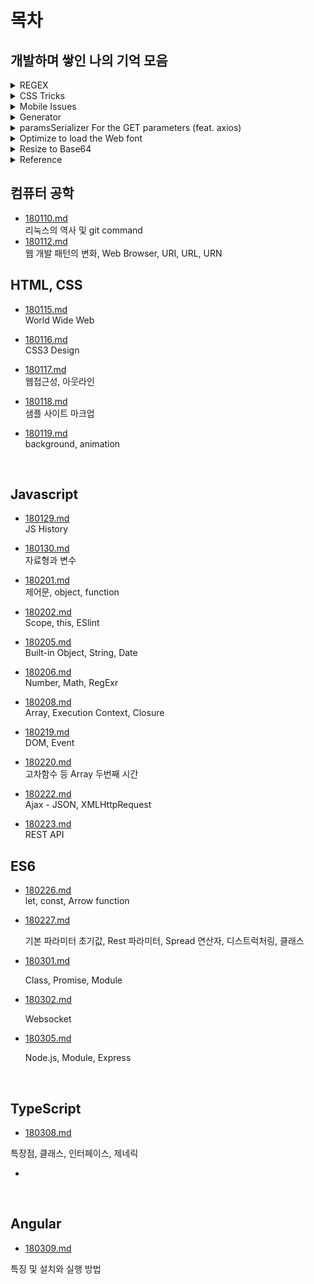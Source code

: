 # 목차

## 개발하며 쌓인 나의 기억 모음

<details>
  <summary>REGEX</summary>
  
  ```js
  // 비밀번호(대소문자, 숫자, 특문 포함 8자리 이상)
  /^(?=.*[a-zA-z])(?=.*[0-9])(?=.*[`~!@#$%^&*()-_=+[{\]}\\|;:'",<.>/?]).{8,}$/
  ```
  
  ```js
  // 연결 가능한 텍스트를 링크 요소로 변경
  const replaceURLWithHTMLLinks = (str) => {
    const regURL = new RegExp('(http|https|ftp|telnet|news|irc)://([-/.a-zA-Z0-9_~#%$?&=:200-377()]+)', 'gi')
    return str.replace(regURL, "<a href='$1://$2' target='_blank' rel='noreferrer noopener'>$1://$2</a>")
  }
  ```

  ### 특수기호
  - \d : 숫자만
  - \D : \d와 반대
  - \w : 영문 대소문자 + 숫자 + 언더바
  - \W : \w 이외의 문자
  - \s : 공백 문자
  - \S : \s 이외의 문자
</details>

<details>
  <summary>CSS Tricks</summary>
  
  ```css
  /* Hidden cursor only */
  input {
    color: transparent;
    text-shadow: 0 0 0 #000;
  }
  ```
</details>

<details>
  <summary>Mobile Issues</summary>

  <!-- ### AOS
  - 웹뷰에서 인풋 요소에 포커스가 되어도 키패드가 올라오지 않음(앱에서 해결)
  - 웹뷰에서 Alert으로 디버깅이 바로 되지 않음(앱에서 해결) -->

  ### iOS
  - 3D transform에서 z-index가 제대로 인식되지 않는 경우
  ```css
  selector {
    transform-style: preserve-3d;
    transform: translateZ(-1000px);
  }
  ```
</details>

<details>
  <summary>Generator</summary>

  ```js
  // Generate a random ID
  const id = Math.random().toString(36).slice(2)
  console.log(id) // p0ambi8jhik
  ```
  
  ```js
  // Shuffle an array
  const arr = ['A', 'B', 'C', 'D', 'E']
  const shuffled = [...arr].sort(() => Math.random() - 0.5)
  console.log(shuffled) // ['D', 'A', 'B', 'C', 'E']
  ```
  
  ```js
  // Object deep search
  const objectDeepSearch = ({ model = {}, path = '' }) => {
    const list = path.split('.')
    const key = list.pop()
    const pointer = list.reduce((object, prop) => {
      if (object[prop] === undefined) object[prop] = {}
      return object[prop]
    }, model)
    const result = { pointer, key }
    return result
  }

  const model = {
    name: {
      first: 'Hee-chang'
    }
  }
  console.log(objectDeepSearch({ model, path: 'name.first' })) // { pointer: { first: 'Hee-chang' }, key: 'first' }
  ```
  
  ```js
  // Compact Number
  const compactNumber = (value) => {
    const suffixes = ['', 'k', 'm', 'b', 't']
    const suffixNum = Math.floor(('' + value).length / 3)
    let shortValue = parseFloat((suffixNum ? value / Math.pow(1000, suffixNum) : value).toPrecision(2))
    !(shortValue % 1) && (shortValue = shortValue.toFixed(1))
    return shortValue + suffixes[suffixNum]
  }
  console.log(compactNumber(100000)) // '0.1m'
  ```
  
  ```js
  // Ordinal Suffix
  const ordinalSuffix = (number) => {
    const j = number % 10
    const k = number % 100
    let suffix = 'th'
    j === 1 && k !== 11 && (suffix = 'st')
    j === 2 && k !== 12 && (suffix = 'nd')
    j === 3 && k !== 13 && (suffix = 'rd')
    return `${number}${suffix}`
  }
  console.log(ordinalSuffix(1)) // '1st'
  ```
</details>

<details>
  <summary>paramsSerializer For the GET parameters (feat. axios)</summary>
  
  ```js
  // url: 'api-end-point' , params: { id: [1, 2] } => api-end-point?id=1&id=2
  axios.defaults.paramsSerializer = (paramObj) => {
    const params = new URLSearchParams()
    for (const key in paramObj) {
      if (Array.isArray(paramObj[key])) {
        for (let i = 0; i < paramObj[key].length; i++) {
          params.append(key, paramObj[key][i])
        }
      } else {
        params.append(key, paramObj[key])
      }
    }
    return params.toString()
  }
  ```
</details>

<details>
  <summary>Optimize to load the Web font</summary>
  
  ```js
  const cssHref = 'css/webfont.css'

  const isFileCached = (href) => {
    return localStorage.font_css_cache &&
      (localStorage.font_css_cache_file === href)
  }

  const injectRawStyle = (text) => {
    const style = document.createElement('style')
    style.innerHTML = text
    document.getElementsByTagName('head')[0].appendChild(style)
  }

  const requestFontCssToServer = async () => {
    const { data } = await axios.get(`${location.origin}/${cssHref}`)
    injectRawStyle(data)
    localStorage.font_css_cache = data
    localStorage.font_css_cache_file = cssHref
  }

  const injectFontsStylesheet = () => {
    if (isFileCached(cssHref)) return injectRawStyle(localStorage.font_css_cache)
    requestFontCssToServer()
  }

  if (localStorage.font_css_cache) return injectFontsStylesheet()
  addEventListener('load', injectFontsStylesheet, false)
  ```
</details>

<details>
  <summary>Resize to Base64</summary>

  ```js
  const resize = (imageFile, maxSize = { width: 800, height: 800 }) => {
    return new Promise((resolve, reject) => {
      const image = new Image()
      image.onload = () => {
        const canvas = document.createElement('canvas')
        let width = image.width
        let height = image.height
        const horizontalType = width > height
        if (horizontalType) {
          if (!(width > maxSize.width)) return
          height *= maxSize.width / width
          width = maxSize.width
        } else {
          if (!(height > maxSize.height)) return
          width *= maxSize.height / height
          height = maxSize.height
        }
        canvas.width = width
        canvas.height = height
        canvas.getContext('2d').drawImage(image, 0, 0, width, height)
        const photoFile = canvas.toDataURL('image/png')
        resolve(photoFile)
      }
      image.src = imageFile
    })
  }

  const toBase64 = (file, resizable = true, maxSize = { width: 800, height: 800 }) => {
    const reader = new FileReader()
    reader.readAsDataURL(file)
    return new Promise((resolve, reject) => {
      reader.onerror = error => {
        reject(error)
      }
      reader.onloadend = async (event) => {
        if (!resizable) return resolve(event.target.result)
        resolve(await resize(event.target.result, maxSize))
      }
    })
  }
  ```
</details>

<details>
  <summary>Reference</summary>
  
  [User Agent 등의 속성 출력](https://jsfiddle.net/xkfdnwzq/show)
</details>

## 컴퓨터 공학

- [180110.md](./_180110.md)  
  리눅스의 역사 및 git command
- [180112.md](./_180112.md)  
  웹 개발 패턴의 변화, Web Browser, URI, URL, URN

## HTML, CSS

- [180115.md](./_180115.md)  
  World Wide Web

- [180116.md](./_180116.md)  
  CSS3 Design

- [180117.md](./_180117.md)  
  웹접근성, 아웃라인

- [180118.md](./_180118/)  
  샘플 사이트 마크업

- [180119.md](./_180119.md)  
  background, animation

  ​

## Javascript

- [180129.md](./_180129.md)  
  JS History


- [180130.md](./_180130.md)  
  자료형과 변수
- [180201.md](./_180201.md)  
  제어문, object, function
- [180202.md](./_180202.md)  
  Scope, this, ESlint
- [180205.md](./_180205.md)  
  Built-in Object, String, Date
- [180206.md](./_180206.md)  
  Number, Math, RegExr
- [180208.md](./_180208.md)  
  Array, Execution Context, Closure
- [180219.md](./_180219.md)  
  DOM, Event
- [180220.md](./_180220.md)  
  고차함수 등 Array 두번째 시간
- [180222.md](./_180222.md)  
  Ajax - JSON, XMLHttpRequest
- [180223.md](./_180223.md)  
  REST API



## ES6

- [180226.md](./_180226.md)  
  let, const, Arrow function

- [180227.md](./_180227.md)  

  기본 파라미터 초기값, Rest 파라미터, Spread 연산자, 디스트럭처링, 클래스

- [180301.md](./_180301.md)

  Class, Promise, Module

- [180302.md](./_180302.md)

  Websocket

- [180305.md](./_180305.md)

  Node.js, Module, Express

  ​

## TypeScript

- [180308.md](./_180308.md)

특장점, 클래스, 인터페이스, 제네릭

- ​

  ​

## Angular

- [180309.md](./_180309.md)

특징 및 설치와 실행 방법